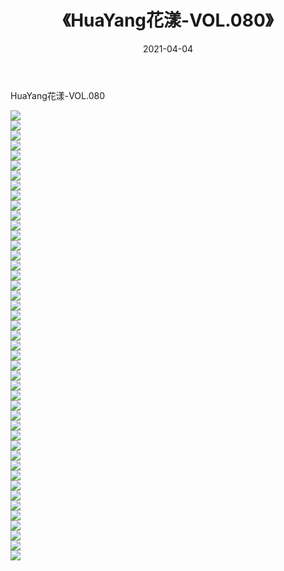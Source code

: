 ﻿---
layout: post
title:  《HuaYang花漾-VOL.080》
date:   2021-04-04
img: http://img.660000.xyz/Sharelink/网络美图/2021/HuaYang花漾-VOL.080/000.jpg
categories: [美女, 清纯, 唯美]
---

HuaYang花漾-VOL.080

  ![](http://img.660000.xyz/Sharelink/网络美图/2021/HuaYang花漾-VOL.080/001.jpg) <br> ![](http://img.660000.xyz/Sharelink/网络美图/2021/HuaYang花漾-VOL.080/002.jpg) <br> ![](http://img.660000.xyz/Sharelink/网络美图/2021/HuaYang花漾-VOL.080/003.jpg) <br> ![](http://img.660000.xyz/Sharelink/网络美图/2021/HuaYang花漾-VOL.080/004.jpg) <br> ![](http://img.660000.xyz/Sharelink/网络美图/2021/HuaYang花漾-VOL.080/005.jpg) <br> ![](http://img.660000.xyz/Sharelink/网络美图/2021/HuaYang花漾-VOL.080/006.jpg) <br> ![](http://img.660000.xyz/Sharelink/网络美图/2021/HuaYang花漾-VOL.080/007.jpg) <br> ![](http://img.660000.xyz/Sharelink/网络美图/2021/HuaYang花漾-VOL.080/008.jpg) <br> ![](http://img.660000.xyz/Sharelink/网络美图/2021/HuaYang花漾-VOL.080/009.jpg) <br> ![](http://img.660000.xyz/Sharelink/网络美图/2021/HuaYang花漾-VOL.080/010.jpg) <br> ![](http://img.660000.xyz/Sharelink/网络美图/2021/HuaYang花漾-VOL.080/011.jpg) <br> ![](http://img.660000.xyz/Sharelink/网络美图/2021/HuaYang花漾-VOL.080/012.jpg) <br> ![](http://img.660000.xyz/Sharelink/网络美图/2021/HuaYang花漾-VOL.080/013.jpg) <br> ![](http://img.660000.xyz/Sharelink/网络美图/2021/HuaYang花漾-VOL.080/014.jpg) <br> ![](http://img.660000.xyz/Sharelink/网络美图/2021/HuaYang花漾-VOL.080/015.jpg) <br> ![](http://img.660000.xyz/Sharelink/网络美图/2021/HuaYang花漾-VOL.080/016.jpg) <br> ![](http://img.660000.xyz/Sharelink/网络美图/2021/HuaYang花漾-VOL.080/017.jpg) <br> ![](http://img.660000.xyz/Sharelink/网络美图/2021/HuaYang花漾-VOL.080/018.jpg) <br> ![](http://img.660000.xyz/Sharelink/网络美图/2021/HuaYang花漾-VOL.080/019.jpg) <br> ![](http://img.660000.xyz/Sharelink/网络美图/2021/HuaYang花漾-VOL.080/020.jpg) <br> ![](http://img.660000.xyz/Sharelink/网络美图/2021/HuaYang花漾-VOL.080/021.jpg) <br> ![](http://img.660000.xyz/Sharelink/网络美图/2021/HuaYang花漾-VOL.080/022.jpg) <br> ![](http://img.660000.xyz/Sharelink/网络美图/2021/HuaYang花漾-VOL.080/023.jpg) <br> ![](http://img.660000.xyz/Sharelink/网络美图/2021/HuaYang花漾-VOL.080/024.jpg) <br> ![](http://img.660000.xyz/Sharelink/网络美图/2021/HuaYang花漾-VOL.080/025.jpg) <br> ![](http://img.660000.xyz/Sharelink/网络美图/2021/HuaYang花漾-VOL.080/026.jpg) <br> ![](http://img.660000.xyz/Sharelink/网络美图/2021/HuaYang花漾-VOL.080/027.jpg) <br> ![](http://img.660000.xyz/Sharelink/网络美图/2021/HuaYang花漾-VOL.080/028.jpg) <br> ![](http://img.660000.xyz/Sharelink/网络美图/2021/HuaYang花漾-VOL.080/029.jpg) <br> ![](http://img.660000.xyz/Sharelink/网络美图/2021/HuaYang花漾-VOL.080/030.jpg) <br> ![](http://img.660000.xyz/Sharelink/网络美图/2021/HuaYang花漾-VOL.080/031.jpg) <br> ![](http://img.660000.xyz/Sharelink/网络美图/2021/HuaYang花漾-VOL.080/032.jpg) <br> ![](http://img.660000.xyz/Sharelink/网络美图/2021/HuaYang花漾-VOL.080/033.jpg) <br> ![](http://img.660000.xyz/Sharelink/网络美图/2021/HuaYang花漾-VOL.080/034.jpg) <br> ![](http://img.660000.xyz/Sharelink/网络美图/2021/HuaYang花漾-VOL.080/035.jpg) <br> ![](http://img.660000.xyz/Sharelink/网络美图/2021/HuaYang花漾-VOL.080/036.jpg) <br> ![](http://img.660000.xyz/Sharelink/网络美图/2021/HuaYang花漾-VOL.080/037.jpg) <br> ![](http://img.660000.xyz/Sharelink/网络美图/2021/HuaYang花漾-VOL.080/038.jpg) <br> ![](http://img.660000.xyz/Sharelink/网络美图/2021/HuaYang花漾-VOL.080/039.jpg) <br> ![](http://img.660000.xyz/Sharelink/网络美图/2021/HuaYang花漾-VOL.080/040.jpg) <br> ![](http://img.660000.xyz/Sharelink/网络美图/2021/HuaYang花漾-VOL.080/041.jpg) <br> ![](http://img.660000.xyz/Sharelink/网络美图/2021/HuaYang花漾-VOL.080/042.jpg) <br> ![](http://img.660000.xyz/Sharelink/网络美图/2021/HuaYang花漾-VOL.080/043.jpg) <br> ![](http://img.660000.xyz/Sharelink/网络美图/2021/HuaYang花漾-VOL.080/044.jpg) <br> ![](http://img.660000.xyz/Sharelink/网络美图/2021/HuaYang花漾-VOL.080/045.jpg) <br>